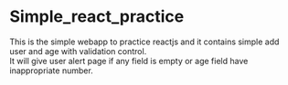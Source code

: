 # Simple_react_practice

This is the simple webapp to practice reactjs and it contains simple add user and age with validation control.  
It will give user alert page if any field is empty or age field have inappropriate number.
